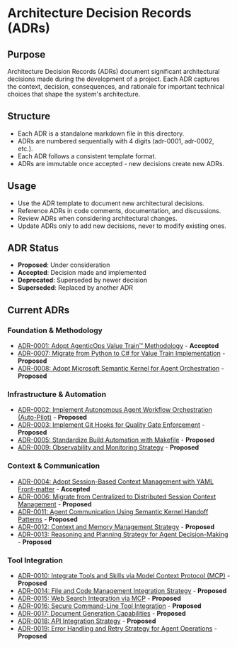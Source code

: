 # Architecture Decision Records (ADRs)

## Purpose
Architecture Decision Records (ADRs) document significant architectural decisions made during the development of a project. Each ADR captures the context, decision, consequences, and rationale for important technical choices that shape the system's architecture.

## Structure
- Each ADR is a standalone markdown file in this directory.
- ADRs are numbered sequentially with 4 digits (adr-0001, adr-0002, etc.).
- Each ADR follows a consistent template format.
- ADRs are immutable once accepted - new decisions create new ADRs.

## Usage
- Use the ADR template to document new architectural decisions.
- Reference ADRs in code comments, documentation, and discussions.
- Review ADRs when considering architectural changes.
- Update ADRs only to add new decisions, never to modify existing ones.

## ADR Status
- **Proposed**: Under consideration
- **Accepted**: Decision made and implemented
- **Deprecated**: Superseded by newer decision
- **Superseded**: Replaced by another ADR

## Current ADRs

### Foundation & Methodology
- [ADR-0001: Adopt AgenticOps Value Train™ Methodology](adr-0001-adopt-agenticops-value-train.md) - **Accepted**
- [ADR-0007: Migrate from Python to C# for Value Train Implementation](adr-0007-migrate-from-python-to-csharp.md) - **Proposed**
- [ADR-0008: Adopt Microsoft Semantic Kernel for Agent Orchestration](adr-0008-adopt-semantic-kernel-agent-orchestration.md) - **Proposed**

### Infrastructure & Automation
- [ADR-0002: Implement Autonomous Agent Workflow Orchestration (Auto-Pilot)](adr-0002-implement-autonomous-agent-orchestration.md) - **Proposed**
- [ADR-0003: Implement Git Hooks for Quality Gate Enforcement](adr-0003-implement-git-hooks-quality-gates.md) - **Proposed**
- [ADR-0005: Standardize Build Automation with Makefile](adr-0005-standardize-build-automation-with-makefile.md) - **Proposed**
- [ADR-0009: Observability and Monitoring Strategy](adr-0009-observability-and-monitoring-strategy.md) - **Proposed**

### Context & Communication
- [ADR-0004: Adopt Session-Based Context Management with YAML Front-matter](adr-0004-adopt-session-based-context-management.md) - **Accepted**
- [ADR-0006: Migrate from Centralized to Distributed Session Context Management](adr-0006-migrate-to-distributed-session-contexts.md) - **Proposed**
- [ADR-0011: Agent Communication Using Semantic Kernel Handoff Patterns](adr-0011-agent-communication-via-semantic-kernel.md) - **Proposed**
- [ADR-0012: Context and Memory Management Strategy](adr-0012-context-and-memory-management.md) - **Proposed**
- [ADR-0013: Reasoning and Planning Strategy for Agent Decision-Making](adr-0013-reasoning-and-planning-strategy.md) - **Proposed**

### Tool Integration
- [ADR-0010: Integrate Tools and Skills via Model Context Protocol (MCP)](adr-0010-integrate-tools-via-mcp.md) - **Proposed**
- [ADR-0014: File and Code Management Integration Strategy](adr-0014-file-and-code-management-integration.md) - **Proposed**
- [ADR-0015: Web Search Integration via MCP](adr-0015-web-search-integration.md) - **Proposed**
- [ADR-0016: Secure Command-Line Tool Integration](adr-0016-secure-command-line-tool.md) - **Proposed**
- [ADR-0017: Document Generation Capabilities](adr-0017-document-generation-capabilities.md) - **Proposed**
- [ADR-0018: API Integration Strategy](adr-0018-api-integration-strategy.md) - **Proposed**
- [ADR-0019: Error Handling and Retry Strategy for Agent Operations](adr-0019-error-handling-and-retry-strategy.md) - **Proposed**